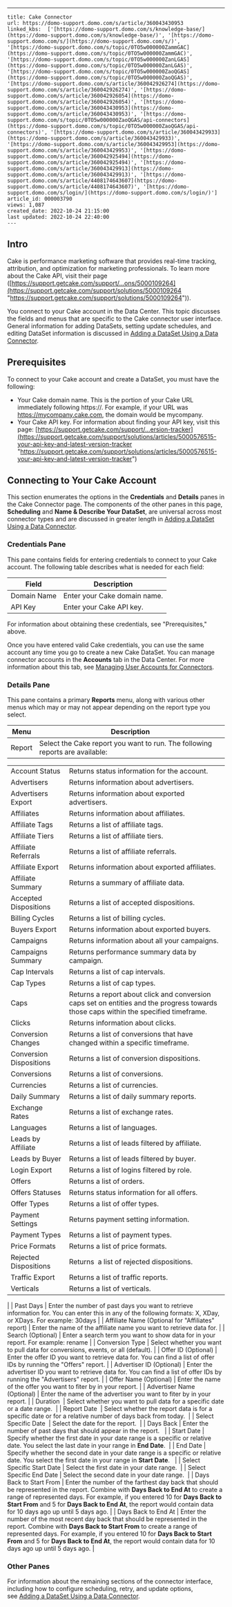---
    title: Cake Connector
    url: https://domo-support.domo.com/s/article/360043430953
    linked_kbs:  ['[https://domo-support.domo.com/s/knowledge-base/](https://domo-support.domo.com/s/knowledge-base/)', '[https://domo-support.domo.com/s/](https://domo-support.domo.com/s/)', '[https://domo-support.domo.com/s/topic/0TO5w000000ZammGAC](https://domo-support.domo.com/s/topic/0TO5w000000ZammGAC)', '[https://domo-support.domo.com/s/topic/0TO5w000000ZanLGAS](https://domo-support.domo.com/s/topic/0TO5w000000ZanLGAS)', '[https://domo-support.domo.com/s/topic/0TO5w000000ZaoQGAS](https://domo-support.domo.com/s/topic/0TO5w000000ZaoQGAS)', '[https://domo-support.domo.com/s/article/360042926274](https://domo-support.domo.com/s/article/360042926274)', '[https://domo-support.domo.com/s/article/360042926054](https://domo-support.domo.com/s/article/360042926054)', '[https://domo-support.domo.com/s/article/360043430953](https://domo-support.domo.com/s/article/360043430953)', '[https://domo-support.domo.com/s/topic/0TO5w000000ZaoQGAS/api-connectors](https://domo-support.domo.com/s/topic/0TO5w000000ZaoQGAS/api-connectors)', '[https://domo-support.domo.com/s/article/360043429933](https://domo-support.domo.com/s/article/360043429933)', '[https://domo-support.domo.com/s/article/360043429953](https://domo-support.domo.com/s/article/360043429953)', '[https://domo-support.domo.com/s/article/360042925494](https://domo-support.domo.com/s/article/360042925494)', '[https://domo-support.domo.com/s/article/360043429913](https://domo-support.domo.com/s/article/360043429913)', '[https://domo-support.domo.com/s/article/4408174643607](https://domo-support.domo.com/s/article/4408174643607)', '[https://domo-support.domo.com/s/login/](https://domo-support.domo.com/s/login/)']
    article_id: 000003790
    views: 1,087
    created_date: 2022-10-24 21:15:00
    last updated: 2022-10-24 22:40:00
    ---



Intro
-----


Cake is performance marketing software that provides real-time tracking, attribution, and optimization for marketing professionals. To learn more about the Cake API, visit their page ([https://support.getcake.com/support/...ons/5000109264](https://support.getcake.com/support/solutions/5000109264 "https://support.getcake.com/support/solutions/5000109264")).


You connect to your Cake account in the Data Center. This topic discusses the fields and menus that are specific to the Cake connector user interface. General information for adding DataSets, setting update schedules, and editing DataSet information is discussed in [Adding a DataSet Using a Data Connector](/s/article/360042926274).


Prerequisites
-------------


To connect to your Cake account and create a DataSet, you must have the following:


* Your Cake domain name. This is the portion of your Cake URL immediately following https://. For example, if your URL was <https://mycompany.cake.com>, the domain would be mycompany.
* Your Cake API key. For information about finding your API key, visit this page: [https://support.getcake.com/support/...ersion-tracker](https://support.getcake.com/support/solutions/articles/5000576515-your-api-key-and-latest-version-tracker "https://support.getcake.com/support/solutions/articles/5000576515-your-api-key-and-latest-version-tracker")


Connecting to Your Cake Account
-------------------------------


This section enumerates the options in the **Credentials** and **Details** panes in the Cake Connector page. The components of the other panes in this page, **Scheduling** and **Name & Describe Your DataSet**, are universal across most connector types and are discussed in greater length in [Adding a DataSet Using a Data Connector](/s/article/360042926274 "Adding a DataSet Using a Data Connector").


### Credentials Pane


This pane contains fields for entering credentials to connect to your Cake account. The following table describes what is needed for each field:  




| Field | Description |
| --- | --- |
| Domain Name | Enter your Cake domain name. |
| API Key | Enter your Cake API key. |


For information about obtaining these credentials, see "Prerequisites," above.


Once you have entered valid Cake credentials, you can use the same account any time you go to create a new Cake DataSet. You can manage connector accounts in the **Accounts** tab in the Data Center. For more information about this tab, see [Managing User Accounts for Connectors](/s/article/360042926054 "Managing User Accounts for Connectors").


### Details Pane


This pane contains a primary **Reports** menu, along with various other menus which may or may not appear depending on the report type you select.




| Menu | Description |
| --- | --- |
| Report | Select the Cake report you want to run. The following reports are available:

|  |  |
| --- | --- |
| Account Status | Returns status information for the account. |
| Advertisers | Returns information about advertisers. |
| Advertisers Export | Returns information about exported advertisers. |
| Affiliates | Returns information about affiliates. |
| Affiliate Tags | Returns a list of affiliate tags. |
| Affiliate Tiers | Returns a list of affiliate tiers. |
| Affiliate Referrals | Returns a list of affiliate referrals. |
| Affiliate Export | Returns information about exported affiliates. |
| Affiliate Summary | Returns a summary of affiliate data. |
| Accepted Dispositions | Returns a list of accepted dispositions. |
| Billing Cycles | Returns a list of billing cycles. |
| Buyers Export | Returns information about exported buyers. |
| Campaigns | Returns information about all your campaigns. |
| Campaigns Summary | Returns performance summary data by campaign. |
| Cap Intervals | Returns a list of cap intervals. |
| Cap Types | Returns a list of cap types. |
| Caps | Returns a report about click and conversion caps set on entities and the progress towards those caps within the specified timeframe. |
| Clicks | Returns information about clicks. |
| Conversion Changes | Returns a list of conversions that have changed within a specific timeframe. |
| Conversion Dispositions | Returns a list of conversion dispositions. |
| Conversions | Returns a list of conversions. |
| Currencies | Returns a list of currencies. |
| Daily Summary | Returns a list of daily summary reports. |
| Exchange Rates | Returns a list of exchange rates. |
| Languages | Returns a list of languages. |
| Leads by Affiliate | Returns a list of leads filtered by affiliate. |
| Leads by Buyer | Returns a list of leads filtered by buyer. |
| Login Export | Returns a list of logins filtered by role. |
| Offers | Returns a list of orders. |
| Offers Statuses | Returns status information for all offers. |
| Offer Types | Returns a list of offer types. |
| Payment Settings | Returns payment setting information. |
| Payment Types | Returns a list of payment types. |
| Price Formats | Returns a list of price formats. |
| Rejected Dispositions | Returns  a list of rejected dispositions. |
| Traffic Export | Returns a list of traffic reports. |
| Verticals | Returns a list of verticals. |

 |
| Past Days | Enter the number of past days you want to retrieve information for. You can enter this in any of the following formats: X, XDay, or XDays. For example: 30days |
| Affiliate Name (Optional for "Affiliates" report) | Enter the name of the affiliate name you want to retrieve data for. |
| Search (Optional) | Enter a search term you want to show data for in your report. For example: rename |
| Conversion Type | Select whether you want to pull data for conversions, events, or all (default). |
| Offer ID (Optional) | Enter the offer ID you want to retrieve data for. You can find a list of offer IDs by running the "Offers" report. |
| Advertiser ID (Optional) | Enter the advertiser ID you want to retrieve data for. You can find a list of offer IDs by running the "Advertisers" report. |
| Offer Name (Optional) | Enter the name of the offer you want to fiter by in your report. |
| Advertiser Name (Optional) | Enter the name of the advertiser you want to fiter by in your report. |
| Duration  | Select whether you want to pull data for a specific date or a date range.  |
| Report Date  | Select whether the report data is for a specific date or for a relative number of days back from today.  |
| Select Specific Date  | Select the date for the report.  |
| Days Back | Enter the number of past days that should appear in the report.   |
| Start Date | Specify whether the first date in your date range is a specific or relative date. You select the last date in your range in **End Date**.  |
| End Date | Specify whether the second date in your date range is a specific or relative date. You select the first date in your range in **Start Date**.   |
| Select Specific Start Date | Select the first date in your date range.  |
| Select Specific End Date | Select the second date in your date range.  |
| Days Back to Start From | Enter the number of the farthest day back that should be represented in the report. Combine with **Days Back to End At** to create a range of represented days.
For example, if you entered 10 for **Days Back to Start From** and 5 for **Days Back to End At**, the report would contain data for 10 days ago up until 5 days ago. |
| Days Back to End At | Enter the number of the most recent day back that should be represented in the report. Combine with **Days Back to Start From** to create a range of represented days.
For example, if you entered 10 for **Days Back to Start From** and 5 for **Days Back to End At**, the report would contain data for 10 days ago up until 5 days ago. |


### Other Panes


For information about the remaining sections of the connector interface, including how to configure scheduling, retry, and update options, see [Adding a DataSet Using a Data Connector](/s/article/360042926274).

